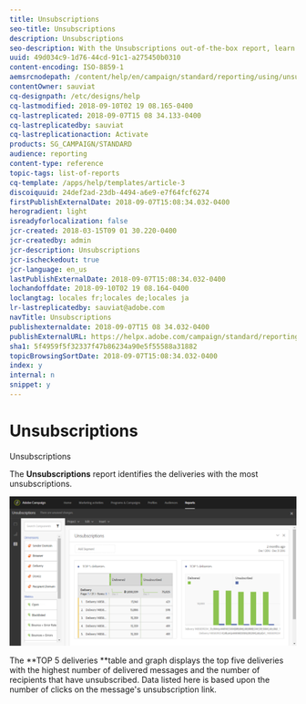```yaml
---
title: Unsubscriptions
seo-title: Unsubscriptions
description: Unsubscriptions
seo-description: With the Unsubscriptions out-of-the-box report, learn how many times customers unsubscribed to your deliveries.
uuid: 49d034c9-1d76-44cd-91c1-a275450b0310
content-encoding: ISO-8859-1
aemsrcnodepath: /content/help/en/campaign/standard/reporting/using/unsubscriptions
contentOwner: sauviat
cq-designpath: /etc/designs/help
cq-lastmodified: 2018-09-10T02 19 08.165-0400
cq-lastreplicated: 2018-09-07T15 08 34.133-0400
cq-lastreplicatedby: sauviat
cq-lastreplicationaction: Activate
products: SG_CAMPAIGN/STANDARD
audience: reporting
content-type: reference
topic-tags: list-of-reports
cq-template: /apps/help/templates/article-3
discoiquuid: 24def2ad-23db-4494-a6e9-e7f64fcf6274
firstPublishExternalDate: 2018-09-07T15:08:34.032-0400
herogradient: light
isreadyforlocalization: false
jcr-created: 2018-03-15T09 01 30.220-0400
jcr-createdby: admin
jcr-description: Unsubscriptions
jcr-ischeckedout: true
jcr-language: en_us
lastPublishExternalDate: 2018-09-07T15:08:34.032-0400
lochandoffdate: 2018-09-10T02 19 08.164-0400
loclangtag: locales fr;locales de;locales ja
lr-lastreplicatedby: sauviat@adobe.com
navTitle: Unsubscriptions
publishexternaldate: 2018-09-07T15 08 34.032-0400
publishExternalURL: https://helpx.adobe.com/campaign/standard/reporting/using/unsubscriptions.html
sha1: 5f4959f5f32337f47b86234a90e5f55588a31882
topicBrowsingSortDate: 2018-09-07T15:08:34.032-0400
index: y
internal: n
snippet: y
---
```


# Unsubscriptions

Unsubscriptions

The **Unsubscriptions** report identifies the deliveries with the most unsubscriptions.

![](assets/delivery_reports_unsub.png)

The **TOP 5 deliveries **table and graph displays the top five deliveries with the highest number of delivered messages and the number of recipients that have unsubscribed. Data listed here is based upon the number of clicks on the message's unsubscription link.
